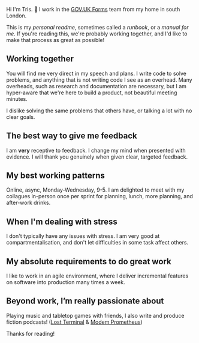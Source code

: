 Hi I'm Tris. 👋 I work in the [GOV.UK Forms](https://github.com/orgs/alphagov/teams/forms) team from my home in south London.

This is my _personal readme_, sometimes called a _runbook_, or a _manual for me_. If you're reading this, we're probably working together, and I'd like to make that process as great as possible!

## Working together

You will find me very direct in my speech and plans. I write code to solve problems, and anything that is not writing code I see as an overhead. Many overheads, such as research and documentation are necessary, but I am hyper-aware that we're here to build a product, not beautiful meeting minutes. 

I dislike solving the same problems that others have, or talking a lot with no clear goals.
## The best way to give me feedback

I am **very** receptive to feedback. I change my mind when presented with evidence. I will thank you genuinely when given clear, targeted feedback.

## My best working patterns

Online, async, Monday-Wednesday, 9-5. I am delighted to meet with my collagues in-person once per sprint for planning, lunch, more planning, and after-work drinks.

## When I'm dealing with stress

I don't typically have any issues with stress. I am very good at compartmentalisation, and don't let difficulties in some task affect others.

## My absolute requirements to do great work

I like to work in an agile environment, where I deliver incremental features on software into production many times a week.

## Beyond work, I’m really passionate about

Playing music and tabletop games with friends, I also write and produce fiction podcasts! ([Lost Terminal](https://www.lostterminal.com/) & [Modem Prometheus](https://www.modemprometheus.com/))

Thanks for reading!
